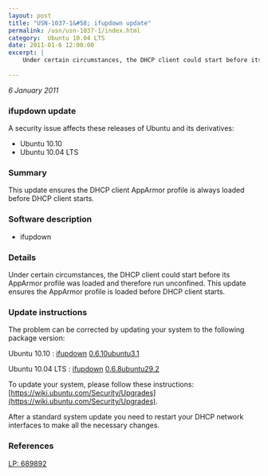 ```yaml
---
layout: post
title: "USN-1037-1&#58; ifupdown update"
permalink: /usn/usn-1037-1/index.html
category:  Ubuntu 10.04 LTS
date: 2011-01-6 12:00:00
excerpt: |
    Under certain circumstances, the DHCP client could start before its AppArmor profile was loaded and therefore run unconfined. This update ensures the AppArmor profile is loaded before DHCP client starts. 
    
--- 
```

 
 

*6 January 2011*

### ifupdown update

A security issue affects these releases of Ubuntu and its derivatives:

* Ubuntu 10.10
* Ubuntu 10.04 LTS

### Summary

This update ensures the DHCP client AppArmor profile is always loaded before DHCP client starts.

### Software description

* ifupdown 

### Details

Under certain circumstances, the DHCP client could start before its AppArmor profile was loaded and therefore run unconfined. This update ensures the AppArmor profile is loaded before DHCP client starts. 

### Update instructions

The problem can be corrected by updating your system to the following package version:

Ubuntu 10.10
 : [ifupdown](https://launchpad.net/ubuntu/+source/ifupdown) <span> [0.6.10ubuntu3.1](https://launchpad.net/ubuntu/+source/ifupdown/0.6.10ubuntu3.1) </span> 

Ubuntu 10.04 LTS
 : [ifupdown](https://launchpad.net/ubuntu/+source/ifupdown) <span> [0.6.8ubuntu29.2](https://launchpad.net/ubuntu/+source/ifupdown/0.6.8ubuntu29.2) </span> 

To update your system, please follow these instructions: [https://wiki.ubuntu.com/Security/Upgrades](https://wiki.ubuntu.com/Security/Upgrades).

After a standard system update you need to restart your DHCP network interfaces to make all the necessary changes. 

### References

 
 [LP: 689892](https://launchpad.net/bugs/689892)
 


